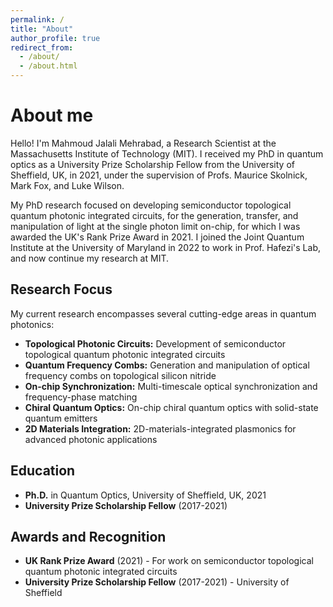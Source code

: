```yaml
---
permalink: /
title: "About"
author_profile: true
redirect_from: 
  - /about/
  - /about.html
---
```


# About me

Hello! I'm Mahmoud Jalali Mehrabad, a Research Scientist at the Massachusetts Institute of Technology (MIT). I received my PhD in quantum optics as a University Prize Scholarship Fellow from the University of Sheffield, UK, in 2021, under the supervision of Profs. Maurice Skolnick, Mark Fox, and Luke Wilson.

My PhD research focused on developing semiconductor topological quantum photonic integrated circuits, for the generation, transfer, and manipulation of light at the single photon limit on-chip, for which I was awarded the UK's Rank Prize Award in 2021. I joined the Joint Quantum Institute at the University of Maryland in 2022 to work in Prof. Hafezi's Lab, and now continue my research at MIT.

## Research Focus

My current research encompasses several cutting-edge areas in quantum photonics:

- **Topological Photonic Circuits:** Development of semiconductor topological quantum photonic integrated circuits
- **Quantum Frequency Combs:** Generation and manipulation of optical frequency combs on topological silicon nitride
- **On-chip Synchronization:** Multi-timescale optical synchronization and frequency-phase matching
- **Chiral Quantum Optics:** On-chip chiral quantum optics with solid-state quantum emitters
- **2D Materials Integration:** 2D-materials-integrated plasmonics for advanced photonic applications

## Education

- **Ph.D.** in Quantum Optics, University of Sheffield, UK, 2021
- **University Prize Scholarship Fellow** (2017-2021)

## Awards and Recognition

- **UK Rank Prize Award** (2021) - For work on semiconductor topological quantum photonic integrated circuits
- **University Prize Scholarship Fellow** (2017-2021) - University of Sheffield